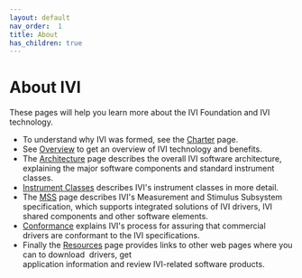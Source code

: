 ```yaml
---
layout: default
nav_order:  1
title: About
has_children: true
---
```

# About IVI

These pages will help you learn more about the IVI Foundation and IVI
technology.

  - To understand why IVI was formed, see the [Charter](charter.html)
    page. 
  - See [Overview](overview.html) to get an overview of IVI technology
    and benefits.
  - The [Architecture](architecture.html) page describes the overall IVI
    software architecture, explaining the major software components and
    standard instrument classes.
  - [Instrument Classes](instrument_classes.html) describes IVI's
    instrument classes in more detail.
  - The [MSS](MSS.html) page describes IVI's Measurement and Stimulus
    Subsystem specification, which supports integrated solutions of IVI
    drivers, IVI shared components and other software elements.
  - [Conformance](conformance.html) explains IVI's process for assuring
    that commercial drivers are conformant to the IVI specifications.
  - Finally the [Resources](resources.html) page provides links to other
    web pages where you can to download  drivers, get  
    application information and review IVI-related software products.
